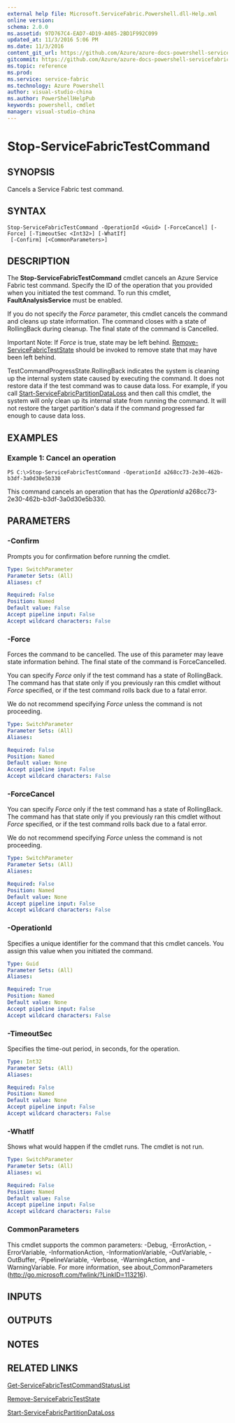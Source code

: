 ```yaml
---
external help file: Microsoft.ServiceFabric.Powershell.dll-Help.xml
online version:
schema: 2.0.0
ms.assetid: 97D767C4-EAD7-4D19-A085-2BD1F992C099
updated_at: 11/3/2016 5:06 PM
ms.date: 11/3/2016
content_git_url: https://github.com/Azure/azure-docs-powershell-servicefabric/blob/live/Service-Fabric-cmdlets/ServiceFabric/vlatest/Stop-ServiceFabricTestCommand.md
gitcommit: https://github.com/Azure/azure-docs-powershell-servicefabric/blob/79292df3c325e2a04987a559a1141637740ddd4c/Service-Fabric-cmdlets/ServiceFabric/vlatest/Stop-ServiceFabricTestCommand.md
ms.topic: reference
ms.prod: 
ms.service: service-fabric
ms.technology: Azure Powershell
author: visual-studio-china
ms.author: PowerShellHelpPub
keywords: powershell, cmdlet
manager: visual-studio-china
---
```


# Stop-ServiceFabricTestCommand

## SYNOPSIS
Cancels a Service Fabric test command.

## SYNTAX

```
Stop-ServiceFabricTestCommand -OperationId <Guid> [-ForceCancel] [-Force] [-TimeoutSec <Int32>] [-WhatIf]
 [-Confirm] [<CommonParameters>]
```

## DESCRIPTION
The **Stop-ServiceFabricTestCommand** cmdlet cancels an Azure Service Fabric test command.
Specify the ID of the operation that you provided when you initiated the test command.
To run this cmdlet, **FaultAnalysisService** must be enabled.

If you do not specify the *Force* parameter, this cmdlet cancels the command and cleans up state information.
The command closes with a state of RollingBack during cleanup.
The final state of the command is Cancelled.

Important Note: If *Force* is true, state may be left behind.
[Remove-ServiceFabricTestState](./Remove-ServiceFabricTestState.md) should be invoked to remove state that may have been left behind.

TestCommandProgressState.RollingBack indicates the system is cleaning up the internal system state caused by executing the command.
It does not restore data if the test command was to cause data loss.
For example, if you call [Start-ServiceFabricPartitionDataLoss](./Start-ServiceFabricPartitionDataLoss.md) and then call this cmdlet, the system will only clean up its internal state from running the command.
It will not restore the target partition's data if the command progressed far enough to cause data loss.

## EXAMPLES

### Example 1: Cancel an operation
```
PS C:\>Stop-ServiceFabricTestCommand -OperationId a268cc73-2e30-462b-b3df-3a0d30e5b330
```

This command cancels an operation that has the *OperationId* a268cc73-2e30-462b-b3df-3a0d30e5b330.

## PARAMETERS

### -Confirm
Prompts you for confirmation before running the cmdlet.

```yaml
Type: SwitchParameter
Parameter Sets: (All)
Aliases: cf

Required: False
Position: Named
Default value: False
Accept pipeline input: False
Accept wildcard characters: False
```

### -Force
Forces the command to be cancelled.
The use of this parameter may leave state information behind.
The final state of the command is ForceCancelled.

You can specify *Force* only if the test command has a state of RollingBack.
The command has that state only if you previously ran this cmdlet without *Force* specified, or if the test command rolls back due to a fatal error.

We do not recommend specifying *Force* unless the command is not proceeding.

```yaml
Type: SwitchParameter
Parameter Sets: (All)
Aliases:

Required: False
Position: Named
Default value: None
Accept pipeline input: False
Accept wildcard characters: False
```

### -ForceCancel
You can specify *Force* only if the test command has a state of RollingBack.
The command has that state only if you previously ran this cmdlet without *Force* specified, or if the test command rolls back due to a fatal error.

We do not recommend specifying *Force* unless the command is not proceeding.

```yaml
Type: SwitchParameter
Parameter Sets: (All)
Aliases:

Required: False
Position: Named
Default value: None
Accept pipeline input: False
Accept wildcard characters: False
```

### -OperationId
Specifies a unique identifier for the command that this cmdlet cancels.
You assign this value when you initiated the command.

```yaml
Type: Guid
Parameter Sets: (All)
Aliases:

Required: True
Position: Named
Default value: None
Accept pipeline input: False
Accept wildcard characters: False
```

### -TimeoutSec
Specifies the time-out period, in seconds, for the operation.

```yaml
Type: Int32
Parameter Sets: (All)
Aliases:

Required: False
Position: Named
Default value: None
Accept pipeline input: False
Accept wildcard characters: False
```

### -WhatIf
Shows what would happen if the cmdlet runs.
The cmdlet is not run.

```yaml
Type: SwitchParameter
Parameter Sets: (All)
Aliases: wi

Required: False
Position: Named
Default value: False
Accept pipeline input: False
Accept wildcard characters: False
```

### CommonParameters
This cmdlet supports the common parameters: -Debug, -ErrorAction, -ErrorVariable, -InformationAction, -InformationVariable, -OutVariable, -OutBuffer, -PipelineVariable, -Verbose, -WarningAction, and -WarningVariable. For more information, see about_CommonParameters (http://go.microsoft.com/fwlink/?LinkID=113216).

## INPUTS

## OUTPUTS

## NOTES

## RELATED LINKS

[Get-ServiceFabricTestCommandStatusList](xref:ServiceFabric/vlatest/Get-ServiceFabricTestCommandStatusList.md)

[Remove-ServiceFabricTestState](xref:ServiceFabric/vlatest/Remove-ServiceFabricTestState.md)

[Start-ServiceFabricPartitionDataLoss](xref:ServiceFabric/vlatest/Start-ServiceFabricPartitionDataLoss.md)
